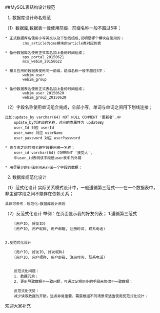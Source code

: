 ##MySQL表结构设计规范

1. 数据库设计命名规范

（1）数据库,数据表一律使用前缀，前缀名称一般不超过5字；

    * 正式数据库名使用小写英文以及下划线组成,说明是哪个模块在使用的；
            cms_article为cms模块的article类对应的表
      
    * 备份数据库名使用正式库名加上备份时间组成；
            ops_portal_20150621
            mcs_webim_20150622
      
    * 相关应用的数据表使用同一前缀，前缀名称一般不超过5字；
            webim_user
            webim_group
      
    * 备份数据表名使用正式表名加上备份时间组成；
            webim_user_20150620
            webim_group_20150620
            
（2）字段名称使用单词组合完成，全部小写，单词与单词之间用下划线连接；

    比如:update_by varchar(64) NOT NULL COMMENT '更新者',中
        update_by为建议的名称，对应的类属性为 updateBy
        user_Id 对应 userId
        user_name 对应 userName
        user_password 对应 userPassword
        
    * 表与表之间的相关联字段要用统一名称；
        user_id varchar(64) COMMENT '接受人',
        中user_id表明该字段是user表中的外键
        
    * 用尽量少的存储空间来存储一个字段的数据；
    
    
2. 数据库规范化设计

（1）范式化设计
    实际关系模式设计中，一般遵循第三范式——在一个数据表中，非主键字段之间不能存在依赖关系；
    
    具体可参考：规范化—数据库设计原则

（2）反范式化设计
    举例：在页面显示我的好友列表；
    1.遵循第三范式

        (用户ID, 好友ID)
        (用户ID, 用户昵称, 用户邮箱, 注册时间, 联系电话)
 

    2.反范式化设计

        (用户ID, 好友ID, 好友昵称)
        (用户ID, 用户昵称, 用户邮箱, 注册时间, 联系电话)
         
        
        反范式化问题：
        1. 数据冗余；
        2. 更新导致数据不一致问题，可通过定期同步的手段来修改不一致数据；
        
        反范式化优势：
        减少读取数据的开销，这点非常重要，需要根据不同场景来适当使用反范式化设计；


欢迎大家补充